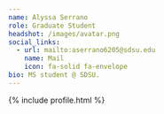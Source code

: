 ```yaml
---
name: Alyssa Serrano
role: Graduate Student
headshot: /images/avatar.png
social_links:
  - url: mailto:aserrano6205@sdsu.edu
    name: Mail
    icon: fa-solid fa-envelope
bio: MS student @ SDSU.
---
```


{% include profile.html %}